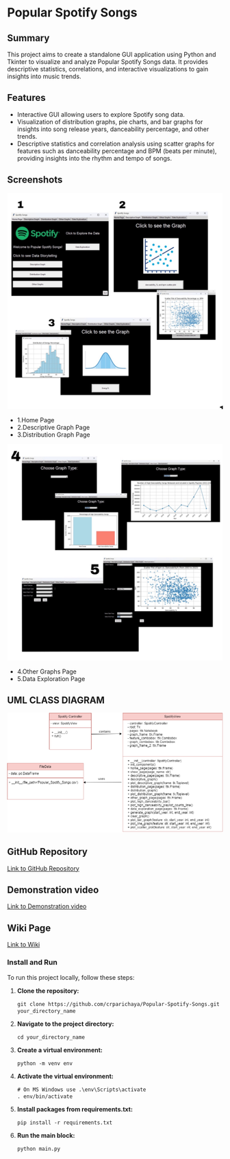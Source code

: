 # Popular Spotify Songs

## Summary
This project aims to create a standalone GUI application using Python and Tkinter to visualize and analyze Popular Spotify Songs data. It provides descriptive statistics, correlations, and interactive visualizations to gain insights into music trends.

## Features
- Interactive GUI allowing users to explore Spotify song data.
- Visualization of distribution graphs, pie charts, and bar graphs for insights into song release years, danceability percentage, and other trends.
- Descriptive statistics and correlation analysis using scatter graphs for features such as danceability percentage and BPM (beats per minute), providing insights into the rhythm and tempo of songs.

## Screenshots
![GUI 1](GUI_1.jpg)
* 1.Home Page
* 2.Descriptive Graph Page
* 3.Distribution Graph Page


![GUI_2](GUI_2.jpg)
* 4.Other Graphs Page
* 5.Data Exploration Page

## UML CLASS DIAGRAM
![UML](UML.png)

## GitHub Repository
[Link to GitHub Repository](https://github.com/crparichaya/Popular-Spotify-Songs)

## Demonstration video
[Link to Demonstration video](https://youtu.be/XTmToobbfJI?si=XL4hMEi7nZtnB-pV)

## Wiki Page
[Link to Wiki](https://github.com/crparichaya/Popular-Spotify-Songs/wiki)

### Install and Run
To run this project locally, follow these steps:

1. **Clone the repository:**
   ```
   git clone https://github.com/crparichaya/Popular-Spotify-Songs.git your_directory_name
   ```

2. **Navigate to the project directory:**
   ```
   cd your_directory_name
   ```

3. **Create a virtual environment:**
   ```
   python -m venv env
   ```

4. **Activate the virtual environment:**
   ```
   # On MS Windows use .\env\Scripts\activate
   . env/bin/activate
   ```

5. **Install packages from requirements.txt:**
   ```
   pip install -r requirements.txt
   ```

6. **Run the main block:**
   ```
   python main.py
   ```



